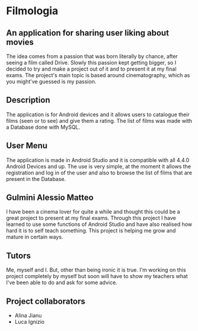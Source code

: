 # Filmologia
## An application for sharing user liking about movies
The idea comes from a passion that was born literally by chance, after seeing a film called Drive. Slowly this passion kept getting bigger, so I decided to try and make a project out of it and to present it at my final exams. The project's main topic is based around cinematography, which as you might've guessed is my passion. 

## Description
The application is for Android devices and it allows users to catalogue their films (seen or to see) and give them a rating. 
The list of films was made with a Database done with MySQL.

## User Menu
The application is made in Android Studio and it is compatible with all 4.4.0 Android Devices and up.
The use is very simple, at the moment it allows the registration and log in of the user and also to browse the list of films that are present in the Database.

## Gulmini Alessio Matteo
I have been a cinema lover for quite a while and thought this could be a great project to present at my final exams. Through this project I have learned to use some functions of Android Studio and have also realised how hard it is to self teach something. This project is helping me grow and mature in certain ways.

## Tutors
Me, myself and I.
But, other than being ironic it is true. I'm working on this project completely by myself but soon will have to show my teachers what I've been able to do and ask for some advice.

## Project collaborators
* Alina Jianu 
* Luca Ignizio
